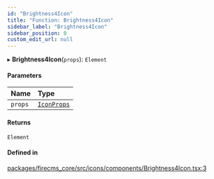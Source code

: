 ```yaml
---
id: "Brightness4Icon"
title: "Function: Brightness4Icon"
sidebar_label: "Brightness4Icon"
sidebar_position: 0
custom_edit_url: null
---
```


▸ **Brightness4Icon**(`props`): `Element`

#### Parameters

| Name | Type |
| :------ | :------ |
| `props` | [`IconProps`](../types/IconProps.md) |

#### Returns

`Element`

#### Defined in

[packages/firecms_core/src/icons/components/Brightness4Icon.tsx:3](https://github.com/FireCMSco/firecms/blob/d45f3739/packages/firecms_core/src/icons/components/Brightness4Icon.tsx#L3)

